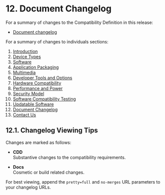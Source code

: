 # 12\. Document Changelog

For a summary of changes to the Compatibility Definition in this release:

*   [Document changelog](https://android.googlesource.com/platform/compatibility/cdd/+log/CURRENT_BRANCH/?pretty=full&no-merges)


For a summary of changes to individuals sections:

1.   [Introduction](https://android.googlesource.com/platform/compatibility/cdd/+log/CURRENT_BRANCH/1_introduction?pretty=full&no-merges)
1.   [Device Types](https://android.googlesource.com/platform/compatibility/cdd/+log/CURRENT_BRANCH/2_device_types?pretty=full&no-merges)
1.   [Software](https://android.googlesource.com/platform/compatibility/cdd/+log/CURRENT_BRANCH/3_software?pretty=full&no-merges)
1.   [Application Packaging](https://android.googlesource.com/platform/compatibility/cdd/+log/CURRENT_BRANCH/4_application-packaging?pretty=full&no-merges)
1.   [Multimedia](https://android.googlesource.com/platform/compatibility/cdd/+log/CURRENT_BRANCH/5_multimedia?pretty=full&no-merges)
1.   [Developer Tools and Options](https://android.googlesource.com/platform/compatibility/cdd/+log/CURRENT_BRANCH/6_dev-tools-and-options?pretty=full&no-merges)
1.   [Hardware Compatibility](https://android.googlesource.com/platform/compatibility/cdd/+log/CURRENT_BRANCH/7_hardware-compatibility?pretty=full&no-merges)
1.   [Performance and Power](https://android.googlesource.com/platform/compatibility/cdd/+log/CURRENT_BRANCH/8_performance-and-power?pretty=full&no-merges)
1.   [Security Model](https://android.googlesource.com/platform/compatibility/cdd/+log/CURRENT_BRANCH/9_security-model?pretty=full&no-merges)
1.   [Software Compatibility Testing](https://android.googlesource.com/platform/compatibility/cdd/+log/CURRENT_BRANCH/10_software-compatibility-testing?pretty=full&no-merges)
1.   [Updatable Software](https://android.googlesource.com/platform/compatibility/cdd/+log/CURRENT_BRANCH/11_updatable-software?pretty=full&no-merges)
1.   [Document Changelog](https://android.googlesource.com/platform/compatibility/cdd/+log/CURRENT_BRANCH/12_document-changelog?pretty=full&no-merges)
1.   [Contact Us](https://android.googlesource.com/platform/compatibility/cdd/+log/CURRENT_BRANCH/13_contact-us?pretty=full&no-merges)

## 12.1\. Changelog Viewing Tips

Changes are marked as follows:

*   **CDD** <br>Substantive changes to the compatibility requirements.

*   **Docs** <br>Cosmetic or build related changes.

For best viewing, append the `pretty=full` and `no-merges` URL parameters to your
changelog URLs.

